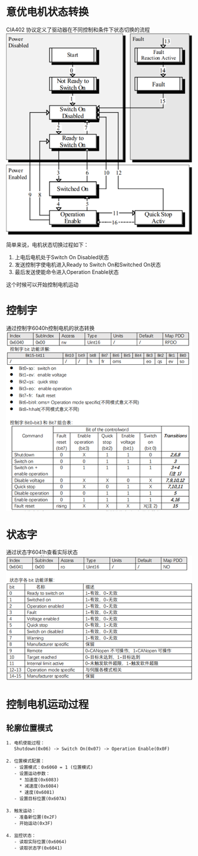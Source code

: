 # 意优电机状态转换
CIA402 协议定义了驱动器在不同控制和条件下状态切换的流程
![](../../attachments/Pasted%20image%2020241209090311.png)

简单来说，电机状态切换过程如下：
1. 上电后电机处于Switch On Disabled状态
2. 发送控制字使电机进入Ready to Switch On和Switched On状态
3. 最后发送使能命令进入Operation Enable状态

这个时候可以开始控制电机运动

# 控制字

通过控制字6040h控制电机的状态转换
![](../../attachments/Pasted%20image%2020241209092114.png)

# 状态字

通过状态字6041h查看实际状态
![](../../attachments/Pasted%20image%2020241209092133.png)
# 控制电机运动过程

## 轮廓位置模式

```
1. 电机使能过程：
   Shutdown(0x06) -> Switch On(0x07) -> Operation Enable(0x0F)

2. 位置模式配置：
   - 设置模式：0x6060 = 1 (位置模式)
   - 设置运动参数：
     * 加速度(0x6083)
     * 减速度(0x6084)
     * 速度(0x6081)
   - 设置目标位置(0x607A)

3. 触发运动：
   - 准备新位置(0x2F)
   - 开始运动(0x3F)

4. 监控状态：
   - 读取实际位置(0x6064)
   - 读取状态字(0x6041)
```